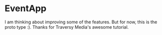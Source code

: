 # EventApp
I am thinking about improving some of the features. But for now, this is the proto type :). Thanks for Traversy Media's awesome tutorial. 

